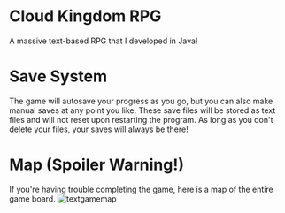 # Cloud Kingdom RPG
 A massive text-based RPG that I developed in Java! 

# Save System
The game will autosave your progress as you go, but you can also make manual saves at any point you like. These save files will be stored as text files and will not reset upon restarting the program. As long as you don't delete your files, your saves will always be there!

# Map (Spoiler Warning!)
If you're having trouble completing the game, here is a map of the entire game board. 
![textgamemap](https://github.com/user-attachments/assets/dec4a816-f951-483c-bc67-12dbe520069d)
